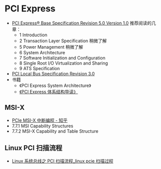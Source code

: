 # PCI Express

- [PCI Express® Base Specification Revision 5.0 Version 1.0](https://picture.iczhiku.com/resource/eetop/SYkDTqhOLhpUTnMx.pdf)
  推荐阅读的几章：
  - 1 Introduction
  - 2 Transaction Layer Specification 稍微了解
  - 5 Power Management 稍微了解
  - 6 System Architecture
  - 7 Software Initialization and Configuration
  - 8 Single Root I/O Virtualization and Sharing
  - 9 ATS Specification
- [PCI Local Bus Specification Revision 3.0](https://lekensteyn.nl/files/docs/PCI_SPEV_V3_0.pdf)
- 书籍
  - 《PCI Express System Architecture》
  - [《PCI Express 体系结构导读》](https://zh.z-lib.fm/book/15478187/fdf844/pci-express%E4%BD%93%E7%B3%BB%E7%BB%93%E6%9E%84%E5%AF%BC%E8%AF%BB.html)

## MSI-X

- [PCIe MSI-X 中断编程 - 知乎](https://zhuanlan.zhihu.com/p/517861200)
- 7.7.1 MSI Capability Structures
- 7.7.2 MSI-X Capability and Table Structure

## Linux PCI 扫描流程

- [Linux 系统总线之 PCI 扫描流程\_linux pcie 扫描过程](https://blog.csdn.net/tiantianhaoxinqing__/article/details/125474071)
